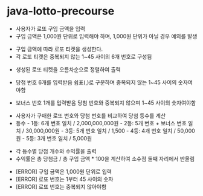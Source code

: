 # java-lotto-precourse

 <!-- 기능 요구사항 -->

<!-- 1. 구입 금액 입력 -->
   - 사용자가 로또 구입 금액을 입력
   - 구입 금액은 1,000원 단위로 입력해야 하며, 1,000원 단위가 아닐 경우 예외를 발생

<!-- 2. 로또 번호 생성 -->
   - 구입 금액에 따라 로또 티켓을 생성한다.
   - 각 로또 티켓은 중복되지 않는 1~45 사이의 6개 번호로 구성됨

<!-- 3. 로또 번호 출력 -->
   - 생성된 로또 티켓을 오름차순으로 정렬하여 출력

<!-- 4. 당첨 번호 입력 -->
   - 당첨 번호 6개를 입력받음 쉼표(,)로 구분하며 중복되지 않는 1~45 사이의 숫자여야함

<!-- 5. 보너스 번호 입력 -->
   - 보너스 번호 1개를 입력받음 당첨 번호와 중복되지 않으며 1~45 사이의 숫자여야함

<!-- 6. 당첨 통계 계산 -->
   - 사용자가 구매한 로또 번호와 당첨 번호를 비교하여 당첨 등수를 계산
   - 등수
    - 1등: 6개 번호 일치 / 2,000,000,000원
    - 2등: 5개 번호 + 보너스 번호 일치 / 30,000,000원
    - 3등: 5개 번호 일치 / 1,500
    - 4등: 4개 번호 일치 / 50,000원
    - 5등: 3개 번호 일치 / 5,000원

<!-- 7. 당첨 내역 및 수익률 출력 -->
   - 각 등수별 당첨 개수와 수익률을 출력
   - 수익률은 총 당첨금 / 총 구입 금액 * 100을 계산하여 소수점 둘째 자리에서 반올림

<!-- 예외 처리 요구사항 -->

- [ERROR] 구입 금액은 1,000원 단위로 입력
- [ERROR] 로또 번호는 1부터 45 사이의 숫자
- [ERROR] 로또 번호는 중복되지 않아야함

